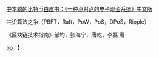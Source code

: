 [中本聪的比特币白皮书：《一种点对点的电子现金系统》中文版](http://www.8btc.com/wiki/bitcoin-a-peer-to-peer-electronic-cash-system)

共识算法之争（PBFT，Raft，PoW，PoS，DPoS，Ripple）

《区块链技术指南》邹均，张海宁，唐屹，李磊 著

[bo](https://bbs.huaweicloud.com/blogs/108434)
【